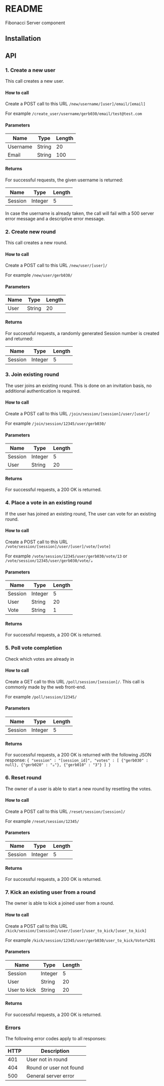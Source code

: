 # README
Fibonacci Server component

## Installation


## API

### 1. Create a new user
This call creates a new user.


#### How to call
Create a POST call to this URL `/new/username/[user]/email/[email]`

For example `/create_user/username/gerb030/email/test@test.com`

#### Parameters
| Name       | Type    | Length |
|------------|---------|--------|
| Username | String | 20      |
| Email | String | 100      |

#### Returns
For successful requests, the given username is returned:

| Name       | Type    | Length |
|------------|---------|--------|
| Session | Integer | 5      |

In case the username is already taken, the call will fail with a 500 server error message and a descriptive error message.

### 2. Create new round
This call creates a new round.

#### How to call
Create a POST call to this URL `/new/user/[user]/`

For example `/new/user/gerb030/`

#### Parameters
| Name       | Type    | Length |
|------------|---------|--------|
| User | String | 20      |

#### Returns
For successful requests, a randomly generated Session number is created and returned:

| Name       | Type    | Length |
|------------|---------|--------|
| Session | Integer | 5      |


### 3. Join existing round
The user joins an existing round. This is done on an invitation basis, no additional authentication is required.

#### How to call
Create a POST call to this URL `/join/session/[session]/user/[user]/`

For example `/join/session/12345/user/gerb030/`

#### Parameters
| Name       | Type    | Length |
|------------|---------|--------|
| Session | Integer | 5      |
| User | String | 20      |

#### Returns
For successful requests, a 200 OK is returned.

### 4. Place a vote in an existing round
If the user has joined an existing round, The user can vote for an existing round.

#### How to call
Create a POST call to this URL `/vote/session/[session]/user/[user]/vote/[vote]`

For example `/vote/session/12345/user/gerb030/vote/13` or `/vote/session/12345/user/gerb030/vote/☕️`

#### Parameters
| Name       | Type    | Length |
|------------|---------|--------|
| Session | Integer | 5      |
| User | String | 20      |
| Vote | String | 1      |

#### Returns
For successful requests, a 200 OK is returned.


### 5. Poll vote completion
Check which votes are already in

#### How to call
Create a GET call to this URL `/poll/session/[session]/`. This call is commonly made by the web front-end.

For example `/poll/session/12345/`

#### Parameters
| Name       | Type    | Length |
|------------|---------|--------|
| Session | Integer | 5      |

#### Returns
For successful requests, a 200 OK is returned with the following JSON response:
`
{
	"session" : "[session_id]",
	"votes" : [
		{"gerb030" : null},
		{"gerb020" : "☕️"},
		{"gerb010" : "3"}
	]
}
`
### 6. Reset round
The owner of a user is able to start a new round by resetting the votes.

#### How to call
Create a POST call to this URL `/reset/session/[session]/`

For example `/reset/session/12345/`

#### Parameters
| Name       | Type    | Length |
|------------|---------|--------|
| Session | Integer | 5      |

#### Returns
For successful requests, a 200 OK is returned.



### 7. Kick an existing user from a round
The owner is able to kick a joined user from a round.

#### How to call
Create a POST call to this URL `/kick/session/[session]/user/[user]/user_to_kick/[user_to_kick]`

For example `/kick/session/12345/user/gerb030/user_to_kick/Voter%201`

#### Parameters
| Name       | Type    | Length |
|------------|---------|--------|
| Session | Integer | 5      |
| User | String | 20      |
| User to kick | String | 20      |

#### Returns
For successful requests, a 200 OK is returned.


### Errors
The following error codes apply to all responses:

| HTTP       | Description |
|------------|---------|
| 401 | User not in round |
| 404 | Round or user not found |
| 500 | General server error |


